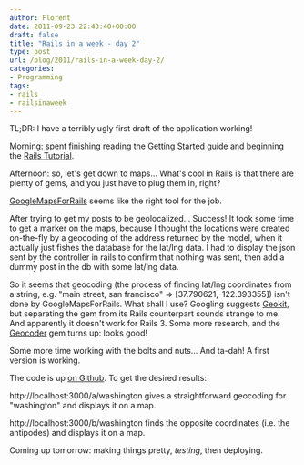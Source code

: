 ```yaml
---
author: Florent
date: 2011-09-23 22:43:40+00:00
draft: false
title: "Rails in a week - day 2"
type: post
url: /blog/2011/rails-in-a-week-day-2/
categories:
- Programming
tags:
- rails
- railsinaweek
---
```


TL;DR: I have a terribly ugly first draft of the application working!

Morning: spent finishing reading the [Getting Started guide](http://guides.rubyonrails.org/getting_started.html) and beginning the [Rails Tutorial](http://ruby.railstutorial.org/).

Afternoon: so, let's get down to maps...
What's cool in Rails is that there are plenty of gems, and you just have to plug them in, right?

[GoogleMapsForRails](https://github.com/apneadiving/Google-Maps-for-Rails) seems like the right tool for the job.

After trying to get my posts to be geolocalized... Success! It took some time to get a marker on the maps, because I thought the locations were created on-the-fly by a geocoding of the address returned by the model, when it actually just fishes the database for the lat/lng data. I had to display the json sent by the controller in rails to confirm that nothing was sent, then add a dummy post in the db with some lat/lng data.

So it seems that geocoding (the process of finding lat/lng coordinates from a string, e.g. "main street, san francisco" => [37.790621,-122.393355]) isn't done by GoogleMapsForRails. What shall I use? Googling suggests [Geokit](http://geokit.rubyforge.org/), but separating the gem from its Rails counterpart sounds strange to me. And apparently it doesn't work for Rails 3. Some more research, and the [Geocoder](https://github.com/alexreisner/geocoder) gem turns up: looks good!

Some more time working with the bolts and nuts... And ta-dah! A first version is working.

The code is up [on Github](https://github.com/Pluies/Rails-in-a-week/tree/master/sample). To get the desired results:

http://localhost:3000/a/washington gives a straightforward geocoding for "washington" and displays it on a map.

http://localhost:3000/b/washington finds the opposite coordinates (i.e. the antipodes) and displays it on a map.



Coming up tomorrow: making things pretty, *testing*, then deploying.
